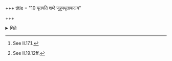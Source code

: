 +++
title = "10 घृतवति शब्दे जुहूपभृतावादाय"

+++

<details><summary>थिते</summary>

10. When the word ghr̥tavatim (is uttered by the Hotr̥), having taken the Juhū and the Upabhr̥t, having stepped beyond towards the South,[^1] he performs in the manner of the offering made with formula uttered inaudibly.[^2]  

[^1]: See II.17.1.  

[^2]: See II.19.12ff.  
</details>
